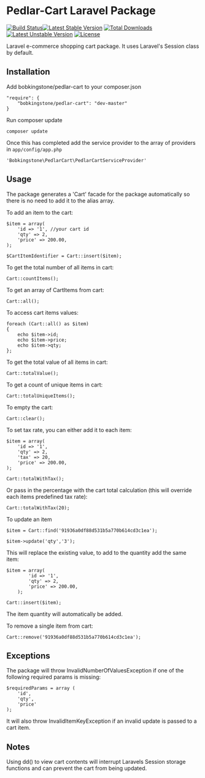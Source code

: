 Pedlar-Cart Laravel Package
===============

[![Build Status](https://travis-ci.org/BobKingstone/Pedlar-Cart.svg?branch=master)](https://travis-ci.org/BobKingstone/Pedlar-Cart)[![Latest Stable Version](https://poser.pugx.org/bobkingstone/pedlar-cart/v/stable.svg)](https://packagist.org/packages/bobkingstone/pedlar-cart) [![Total Downloads](https://poser.pugx.org/bobkingstone/pedlar-cart/downloads.svg)](https://packagist.org/packages/bobkingstone/pedlar-cart) [![Latest Unstable Version](https://poser.pugx.org/bobkingstone/pedlar-cart/v/unstable.svg)](https://packagist.org/packages/bobkingstone/pedlar-cart) [![License](https://poser.pugx.org/bobkingstone/pedlar-cart/license.svg)](https://packagist.org/packages/bobkingstone/pedlar-cart)

Laravel e-commerce shopping cart package. It uses Laravel's Session class by default.

Installation
-----------

Add bobkingstone/pedlar-cart to your composer.json

    "require": {
        "bobkingstone/pedlar-cart": "dev-master"
    }

Run composer update

    composer update

Once this has completed add the service provider to the array of providers in `app/config/app.php`

    'Bobkingstone\PedlarCart\PedlarCartServiceProvider'


Usage
---

The package generates a 'Cart' facade for the package automatically so there is no need to add it to the alias array.

To add an item to the cart:

    $item = array(
        'id => '1', //your cart id
        'qty' => 2,
        'price' => 200.00,
    );

    $CartItemIdentifier = Cart::insert($item);

To get the total number of all items in cart:

    Cart::countItems();

To get an array of CartItems from cart:

    Cart::all();

To access cart items values:

    foreach (Cart::all() as $item)
    {
        echo $item->id;
        echo $item->price;
        echo $item->qty;
    };

To get the total value of all items in cart:

    Cart::totalValue();

To get a count of unique items in cart:

    Cart::totalUniqueItems();

To empty the cart:

    Cart::clear();

To set tax rate, you can either add it to each item:

    $item = array(
        'id => '1',
        'qty' => 2,
        'tax' => 20,
        'price' => 200.00,
    );

    Cart::totalWithTax();

Or pass in the percentage with the cart total calculation (this will override each items predefined tax rate):

    Cart::totalWithTax(20);

To update an item

    $item = Cart::find('91936a0df88d531b5a770b614cd3c1ea');

    $item->update('qty','3');

This will replace the existing value, to add to the quantity add the same item:

    $item = array(
            'id => '1',
            'qty' => 2,
            'price' => 200.00,
        );

    Cart::insert($item);

The item quantity will automatically be added.

To remove a single item from cart:

    Cart::remove('91936a0df88d531b5a770b614cd3c1ea');


Exceptions
---

The package will throw InvalidNumberOfValuesException if one of the following required params is missing:

    $requiredParams = array (
        'id',
        'qty',
        'price'
    );

It will also throw InvalidItemKeyException if an invalid update is passed to a cart item.

Notes
---

Using dd() to view cart contents will interrupt Laravels Session storage functions and can prevent the cart from being updated.